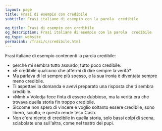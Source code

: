 ```yaml
---
layout: page
title: Frasi di esempio con credibile 
subtitle: Frasi italiane di esempio con la parola  credibile

og_title: Frasi di esempio con credibile 
og_description: Frasi italiane di esempio con la parola  credibile
og_type: website
permalink: /frasi/c/credibile.html
---
```


Frasi italiane di esempio contenenti la parola credibile:


- perché mi sembra tutto assurdo, tutto poco credibile.
- «È credibile qualcuno che affermi di dire sempre la verità?
- Ma parlava di lei sempre più spesso, e la sua ironia è diventata sempre meno credibile.
- Ti aspettavi la domanda e avevi preparato una risposta che ti sembra credibile.
- «Mmh.» Volodja fece finta di essere dubbioso, ma la verità era che trovava quella storia fin troppo credibile.
- Siccome non spero di vincere e voglio soltanto essere credibile, sono libero, sciolto, e questo rende teso Cash.
- Non c'era niente di credibile in quella storia, solo bassi colpi di scena, sciabolate una sull'altra, come nel teatro dei pupi.
